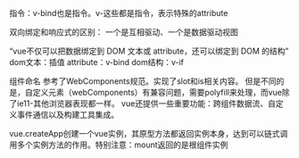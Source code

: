 指令：v-bind也是指令。v-这些都是指令，表示特殊的attribute

双向绑定和响应式的区别：
一个是互相驱动、一个是数据驱动视图

“vue不仅可以把数据绑定到 DOM 文本或 attribute，还可以绑定到 DOM 的结构”
dom文本：插值
attribute：v-bind
dom结构：v-if

组件命名
参考了WebComponents规范。实现了slot和is相关内容。
但是不同的是，自定义元素（webComponents）有兼容问题，需要polyfill来处理，而vue除了ie11-其他浏览器表现都一样。
vue还提供一些重要功能：跨组件数据流、自定义事件通信以及构建工具集成。

vue.createApp创建一个vue实例，其原型方法都返回实例本身，达到可以链式调用多个实例方法的作用。特别注意：mount返回的是根组件实例